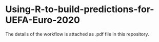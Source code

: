 # Using-R-to-build-predictions-for-UEFA-Euro-2020

The details of the workflow is attached as .pdf file in this repository.
